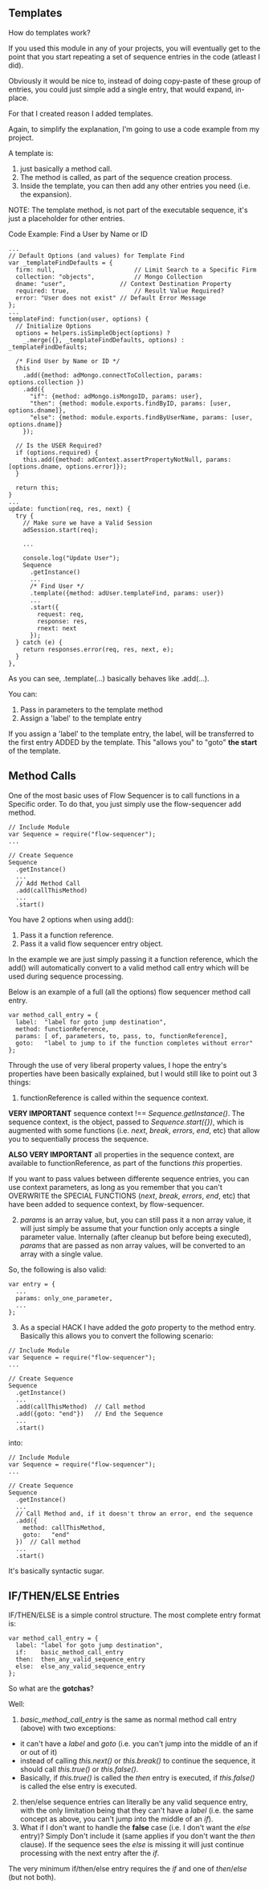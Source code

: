 ## Templates

How do templates work?

If you used this module in any of your projects, you will eventually get to the point that you start repeating a set of sequence entries in the code (atleast I did).

Obviously it would be nice to, instead of doing copy-paste of these group of entries, you could just simple add a single entry, that would expand, in-place.

For that I created reason I added templates.

Again, to simplify the explanation, I'm going to use a code example from my project.

A template is:

1. just basically a method call.
2. The method is called, as part of the sequence creation process.
3. Inside the template, you can then add any other entries you need (i.e. the expansion).

NOTE: The template method, is not part of the executable sequence, it's just a placeholder for other entries.

Code Example: Find a User by Name or ID

```
...
// Default Options (and values) for Template Find
var _templateFindDefaults = {
  firm: null,                      // Limit Search to a Specific Firm
  collection: "objects",           // Mongo Collection
  dname: "user",               // Context Destination Property
  required: true,                  // Result Value Required?
  error: "User does not exist" // Default Error Message
};
...
templateFind: function(user, options) {
  // Initialize Options
  options = helpers.isSimpleObject(options) ?
    _.merge({}, _templateFindDefaults, options) : _templateFindDefaults;

  /* Find User by Name or ID */
  this
    .add({method: adMongo.connectToCollection, params: options.collection })
    .add({
      "if": {method: adMongo.isMongoID, params: user},
      "then": {method: module.exports.findByID, params: [user, options.dname]},
      "else": {method: module.exports.findByUserName, params: [user, options.dname]}
    });

  // Is the USER Required?
  if (options.required) {
    this.add({method: adContext.assertPropertyNotNull, params: [options.dname, options.error]});
  }

  return this;
}
...
update: function(req, res, next) {
  try {
    // Make sure we have a Valid Session
    adSession.start(req);

    ...

    console.log("Update User");
    Sequence
      .getInstance()
      ...
      /* Find User */
      .template({method: adUser.templateFind, params: user})
      ...
      .start({
        request: req,
        response: res,
        rnext: next
      });
  } catch (e) {
    return responses.error(req, res, next, e);
  }
},
```

As you can see, .template(...) basically behaves like .add(...).

You can:

1. Pass in parameters to the template method
2. Assign a 'label' to the template entry

If you assign a 'label' to the template entry, the label, will be transferred to the
first entry ADDED by the template. This "allows you" to "goto" **the start** of the template.

## Method Calls

One of the most basic uses of Flow Sequencer is to call functions in a Specific
order. To do that, you just simply use the flow-sequencer add method.

```
// Include Module
var Sequence = require("flow-sequencer");
...

// Create Sequence
Sequence
  .getInstance()
  ...
  // Add Method Call
  .add(callThisMethod)
  ...
  .start()

```

You have 2 options when using add():

1. Pass it a function reference.
2. Pass it a valid flow sequencer entry object.

In the example we are just simply passing it a function reference, which the
add() will automatically convert to a valid method call entry which will be used
during sequence processing.

Below is an example of a full (all the options) flow sequencer method call entry.

```
var method_call_entry = {
  label:  "label for goto jump destination",
  method: functionReference,
  params: [ of, parameters, to, pass, to, functionReference],
  goto:   "label to jump to if the function completes without error"
};
```

Through the use of very liberal property values, I hope the entry's properties have
been basically explained, but I would still like to point out 3 things:

1. functionReference is called within the sequence context.

**VERY IMPORTANT**
sequence context !== *Sequence.getInstance()*. The sequence context, is the
object, passed to *Sequence.start({})*, which is augmented with some functions (i.e.
*next*, *break*, *errors*, *end*, etc) that allow you to sequentially process the sequence.

**ALSO VERY IMPORTANT**
all properties in the sequence context, are available to functionReference, as part of
the functions *this* properties.

If you want to pass values between differente sequence entries, you can use context
parameters, as long as you remember that you can't OVERWRITE the SPECIAL FUNCTIONS
(*next*, *break*, *errors*, *end*, etc) that have been added to sequence context, by flow-sequencer.

2. *params* is an array value, but, you can still pass it a non array value, it
will just simply be assume that your function only accepts a single parameter value.
Internally (after cleanup but before being executed), *params* that are passed as
non array values, will be converted to an array with a single value.

So, the following is also valid:

```
var entry = {
  ...
  params: only_one_parameter,
  ...
};
```

3. As a special HACK I have added the *goto* property to the method entry.
Basically this allows you to convert the following scenario:

```
// Include Module
var Sequence = require("flow-sequencer");
...

// Create Sequence
Sequence
  .getInstance()
  ...
  .add(callThisMethod)  // Call method
  .add({goto: "end"})   // End the Sequence
  ...
  .start()

```

into:

```
// Include Module
var Sequence = require("flow-sequencer");
...

// Create Sequence
Sequence
  .getInstance()
  ...
  // Call Method and, if it doesn't throw an error, end the sequence
  .add({
    method: callThisMethod,
    goto:   "end"
  })  // Call method
  ...
  .start()

```

It's basically syntactic sugar.

## IF/THEN/ELSE Entries

IF/THEN/ELSE is a simple control structure. The most complete entry format is:

```
var method_call_entry = {
  label: "label for goto jump destination",
  if:    basic_method_call_entry
  then:  then_any_valid_sequence_entry
  else:  else_any_valid_sequence_entry
};
```

So what are the **gotchas**?

Well:

1. *basic_method_call_entry* is the same as normal method call entry (above) with
two exceptions:
  * it can't have a *label* and *goto* (i.e. you can't jump into the middle of an if or out of it)
  * instead of calling *this.next()* or *this.break()* to continue the sequence, it should call *this.true()* or *this.false()*.
  * Basically, if *this.true()* is called the *then* entry is executed, if *this.false()* is called the else entry is executed.
2. then/else sequence entries can literally be any valid sequence entry, with the only limitation being that they can't have a *label* (i.e. the same concept as above, you can't jump into the middle of an *if*).
3. What if I don't want to handle the **false** case (i.e. I don't want the *else* entry)? Simply Don't include it (same applies if you don't want the *then* clause). If the sequence sees the *else* is missing it will just continue processing with the next entry after the *if*.

The very minimum if/then/else entry requires the *if* and one of *then*/*else* (but not both).
